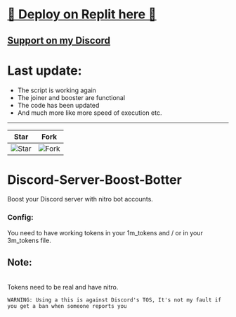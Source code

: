 
# [🌟 Deploy on Replit here 🌟](https://replit.com/@Bot-designerde1/Boost-Tool)
## [Support on my Discord](https://discord.gg/jYhBKSFM6q)

# Last update: 
- The script is working again 
- The joiner and booster are functional
- The code has been updated 
- And much more like more speed of execution etc.
---


| Star                                     | Fork                                     |
| ---------------------------------------- | ---------------------------------------- |
| ![Star](https://i.imgur.com/41nhvJ1.png) | ![Fork](https://i.imgur.com/MOtHDPV.png) |

# Discord-Server-Boost-Botter
Boost your Discord server with nitro bot accounts. 


### Config: 
You need to have working tokens in your 1m_tokens and / or in your 3m_tokens file. 

## Note:
<br>Tokens need to be real and have nitro. 

`WARNING: Using a this is against Discord's TOS, It's not my fault if you get a ban when someone reports you`

